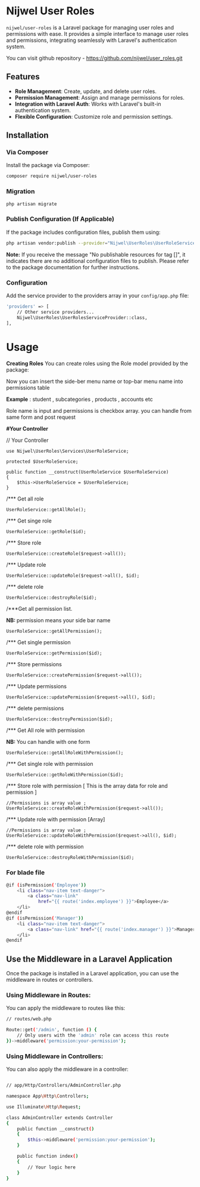 # Nijwel User Roles

`nijwel/user-roles` is a Laravel package for managing user roles and permissions with ease. It provides a simple interface to manage user roles and permissions, integrating seamlessly with Laravel's authentication system.

You can visit github repository - https://github.com/nijwel/user_roles.git
## Features

- **Role Management**: Create, update, and delete user roles.
- **Permission Management**: Assign and manage permissions for roles.
- **Integration with Laravel Auth**: Works with Laravel's built-in authentication system.
- **Flexible Configuration**: Customize role and permission settings.

## Installation

### Via Composer

Install the package via Composer:

```bash
composer require nijwel/user-roles
```

### Migration
```bash
php artisan migrate
```

### Publish Configuration (If Applicable)
If the package includes configuration files, publish them using:

```bash
php artisan vendor:publish --provider="Nijwel\UserRoles\UserRoleServiceProvider"
```

<b>Note:</b> If you receive the message "No publishable resources for tag []", it indicates there are no additional configuration files to publish. Please refer to the package documentation for further instructions.

### Configuration
Add the service provider to the providers array in your `config/app.php` file:

```bash
'providers' => [
    // Other service providers...
    Nijwel\UserRoles\UserRolesServiceProvider::class,
],
```
# Usage
<b>Creating Roles</b>
You can create roles using the Role model provided by the package:

Now you can insert the side-ber menu name or top-bar menu name into permissions table

<b>Example</b> : student , subcategories , products , accounts etc

Role name is input and permissions is checkbox array. you can handle from same form and post request


<b>#Your Controller</b>


// Your Controller

    use Nijwel\UserRoles\Services\UserRoleService;

    protected $UserRoleService;

    public function __construct(UserRoleService $UserRoleService)
    {
        $this->UserRoleService = $UserRoleService;
    }

/*** Get all role

    UserRoleService::getAllRole();

/*** Get singe role

    UserRoleService::getRole($id);

/*** Store role

    UserRoleService::createRole($request->all());


/*** Update role

    UserRoleService::updateRole($request->all(), $id);

/*** delete role

    UserRoleService::destroyRole($id);






/***Get all permission list.

<b>NB: </b>permission means your side bar name

    UserRoleService::getAllPermission();

/*** Get single permission

    UserRoleService::getPermission($id);

/*** Store permissions

    UserRoleService::createPermission($request->all());


/*** Update permissions

    UserRoleService::updatePermission($request->all(), $id);

/*** delete permissions

    UserRoleService::destroyPermission($id);




/*** Get All role with permission

<b>NB: </b>You can handle with one form

    UserRoleService::getAllRoleWithPermission();

/*** Get single role with permission

    UserRoleService::getRoleWithPermission($id);

/*** Store role with permission [ This is the array data for role and permission ]
    
    //Permissions is array value ;
    UserRoleService::createRoleWithPermission($request->all());

/*** Update role with permission [Array]

    //Permissions is array value ;
    UserRoleService::updateRoleWithPermission($request->all(), $id);

/*** delete role with permission

    UserRoleService::destroyRoleWithPermission($id);



### For blade file
```bash
@if (isPermission('Employee'))
    <li class="nav-item text-danger">
        <a class="nav-link"
            href="{{ route('index.employee') }}">Employee</a>
    </li>
@endif
@if (isPermission('Manager'))
    <li class="nav-item text-danger">
        <a class="nav-link" href="{{ route('index.manager') }}">Manager</a>
    </li>
@endif
```

## Use the Middleware in a Laravel Application
Once the package is installed in a Laravel application, you can use the middleware in routes or controllers.

### Using Middleware in Routes:
You can apply the middleware to routes like this:

```bash
// routes/web.php

Route::get('/admin', function () {
    // Only users with the 'admin' role can access this route
})->middleware('permission:your-permission');
```

### Using Middleware in Controllers:
You can also apply the middleware in a controller:
```bash

// app/Http/Controllers/AdminController.php

namespace App\Http\Controllers;

use Illuminate\Http\Request;

class AdminController extends Controller
{
    public function __construct()
    {
        $this->middleware('permission:your-permission');
    }

    public function index()
    {
        // Your logic here
    }
}
```



